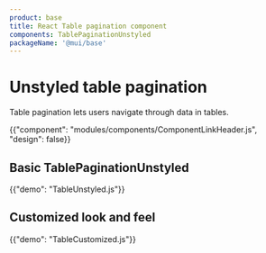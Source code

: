 ```yaml
---
product: base
title: React Table pagination component
components: TablePaginationUnstyled
packageName: '@mui/base'
---
```


# Unstyled table pagination

<p class="description">Table pagination lets users navigate through data in tables.</p>

{{"component": "modules/components/ComponentLinkHeader.js", "design": false}}

## Basic TablePaginationUnstyled

{{"demo": "TableUnstyled.js"}}

## Customized look and feel

{{"demo": "TableCustomized.js"}}
